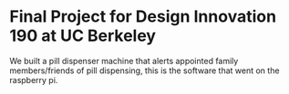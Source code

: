 # Final Project for Design Innovation 190 at UC Berkeley


We built a pill dispenser machine that alerts appointed family members/friends of pill dispensing, this is the software that went on the raspberry pi.
